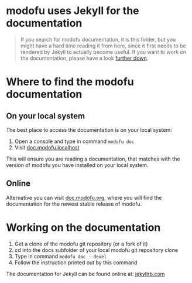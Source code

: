 # modofu uses Jekyll for the documentation

> If you search for modofu documentation, it is this folder, but you might have
> a hard time reading it from here, since it first needs to be rendered by
> Jekyll to actually become useful. If you want to work on the documentation,
> please have a look [further down](#working-on-the-documentation).


# Where to find the modofu documentation
## On your local system
The best place to access the documentation is on your local system:
1. Open a console and type in command `modofu doc`
2. Visit [doc.modofu.localhost](http://doc.modofu.localhost)

This will ensure you are reading a documentation, that matches with the
version of modofu you have installed on your local system.

## Online
Alternative you can visit [doc.modofu.org](http://doc.modofu.org), where you
will find the documentation for the newest stable release of modofu.


# Working on the documentation
1. Get a clone of the modofu git repository (or a fork of it)
2. cd into the docs subfolder of your local modofu git repository clone
3. Type in command `modofu doc --devel`
4. Follow the instruction printed out by this command

The documentation for Jekyll can be found online at: [jekyllrb.com](https://jekyllrb.com/)
